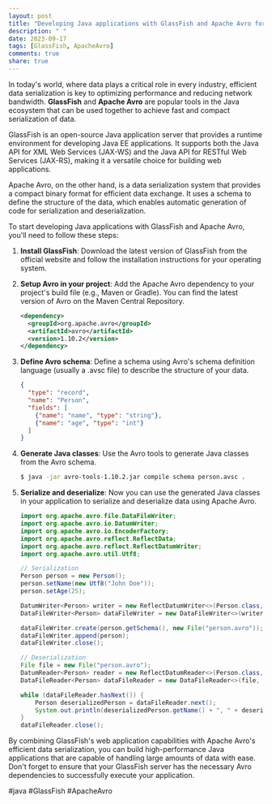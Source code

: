 ```yaml
---
layout: post
title: "Developing Java applications with GlassFish and Apache Avro for data serialization"
description: " "
date: 2023-09-17
tags: [GlassFish, ApacheAvro]
comments: true
share: true
---
```


In today's world, where data plays a critical role in every industry, efficient data serialization is key to optimizing performance and reducing network bandwidth. **GlassFish** and **Apache Avro** are popular tools in the Java ecosystem that can be used together to achieve fast and compact serialization of data.

GlassFish is an open-source Java application server that provides a runtime environment for developing Java EE applications. It supports both the Java API for XML Web Services (JAX-WS) and the Java API for RESTful Web Services (JAX-RS), making it a versatile choice for building web applications.

Apache Avro, on the other hand, is a data serialization system that provides a compact binary format for efficient data exchange. It uses a schema to define the structure of the data, which enables automatic generation of code for serialization and deserialization.

To start developing Java applications with GlassFish and Apache Avro, you'll need to follow these steps:

1. **Install GlassFish**: Download the latest version of GlassFish from the official website and follow the installation instructions for your operating system.

2. **Setup Avro in your project**: Add the Apache Avro dependency to your project's build file (e.g., Maven or Gradle). You can find the latest version of Avro on the Maven Central Repository.

   ```xml
   <dependency>
     <groupId>org.apache.avro</groupId>
     <artifactId>avro</artifactId>
     <version>1.10.2</version>
   </dependency>
   ```
   
3. **Define Avro schema**: Define a schema using Avro's schema definition language (usually a .avsc file) to describe the structure of your data.

   ```json
   {
     "type": "record",
     "name": "Person",
     "fields": [
       {"name": "name", "type": "string"},
       {"name": "age", "type": "int"}
     ]
   }
   ```

4. **Generate Java classes**: Use the Avro tools to generate Java classes from the Avro schema.

   ```bash
   $ java -jar avro-tools-1.10.2.jar compile schema person.avsc .
   ```

5. **Serialize and deserialize**: Now you can use the generated Java classes in your application to serialize and deserialize data using Apache Avro.

   ```java
   import org.apache.avro.file.DataFileWriter;
   import org.apache.avro.io.DatumWriter;
   import org.apache.avro.io.EncoderFactory;
   import org.apache.avro.reflect.ReflectData;
   import org.apache.avro.reflect.ReflectDatumWriter;
   import org.apache.avro.util.Utf8;

   // Serialization
   Person person = new Person();
   person.setName(new Utf8("John Doe"));
   person.setAge(25);

   DatumWriter<Person> writer = new ReflectDatumWriter<>(Person.class, ReflectData.get());
   DataFileWriter<Person> dataFileWriter = new DataFileWriter<>(writer);

   dataFileWriter.create(person.getSchema(), new File("person.avro"));
   dataFileWriter.append(person);
   dataFileWriter.close();

   // Deserialization
   File file = new File("person.avro");
   DatumReader<Person> reader = new ReflectDatumReader<>(Person.class, ReflectData.get());
   DataFileReader<Person> dataFileReader = new DataFileReader<>(file, reader);

   while (dataFileReader.hasNext()) {
       Person deserializedPerson = dataFileReader.next();
       System.out.println(deserializedPerson.getName() + ", " + deserializedPerson.getAge());
   }
   dataFileReader.close();
   ```

By combining GlassFish's web application capabilities with Apache Avro's efficient data serialization, you can build high-performance Java applications that are capable of handling large amounts of data with ease. Don't forget to ensure that your GlassFish server has the necessary Avro dependencies to successfully execute your application.

#java #GlassFish #ApacheAvro